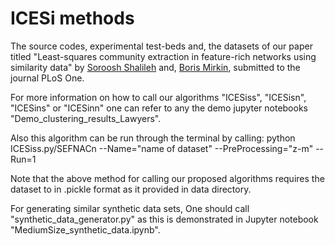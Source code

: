 # ICESi methods


The source codes, experimental test-beds and, the datasets of our paper titled 
"Least-squares community extraction in feature-rich networks using similarity data"
by [Soroosh Shalileh](https://www.hse.ru/en/org/persons/316426865) and, [Boris Mirkin](https://www.hse.ru/en/staff/bmirkin), submitted to the journal PLoS One.


For more information on how to call our algorithms "ICESiss", "ICESisn", "ICESins" or "ICESinn" one can 
refer to any the demo jupyter notebooks "Demo_clustering_results_Lawyers". 

Also this algorithm can be run through the terminal by calling:
  python ICESiss.py/SEFNACn --Name="name of dataset" --PreProcessing="z-m" --Run=1

  Note that the above method for calling our proposed algorithms requires the dataset to in .pickle format as it provided in data directory.  


For generating similar synthetic data sets, One should call "synthetic_data_generator.py" as 
this is demonstrated in Jupyter notebook "MediumSize_synthetic_data.ipynb".

